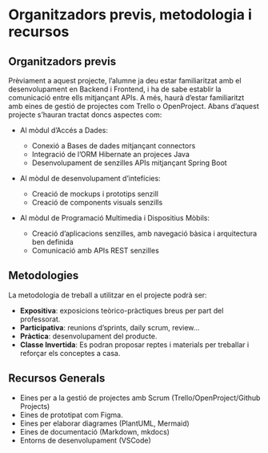 # Organitzadors previs, metodologia i recursos

## Organitzadors previs

<!--

Aci caldrà indicar quins són els sabers que l'alumnat haura d'haver adquirit prèviament per poder abordar el projecte amb èxit.

Haurem d'indicar per cada mòdul els continguts o elements curriculars que es requeriran.

-->

Prèviament a aquest projecte, l’alumne ja deu estar familiaritzat amb el desenvolupament en Backend i Frontend, i ha de sabe establir la comunicació entre ells mitjançant APIs. A més, haurà d’estar familiaritzt amb eines de gestió de projectes com Trello o OpenProject.
Abans d’aquest projecte s’hauran tractat doncs aspectes com:

* Al mòdul d’Accés a Dades:
    * Conexió a Bases de dades mitjançant connectors
    * Integració de l’ORM Hibernate an projeces Java
    * Desenvolupament de senzilles APIs mitjançant Spring Boot

* Al mòdul de desenvolupament d’intefícies:

    * Creació de mockups i prototips senzill
    * Creació de components visuals senzills
  
* Al mòdul de Programació Multimedia i Dispositius Mòbils:
    * Creació d’aplicacions senzilles, amb navegació bàsica i arquitectura ben definida
    * Comunicació amb APIs REST senzilles

## Metodologies

<!--

Indiquem de manera genèrica les metodologies que s'usaran al llarg del projecte. En cas que en algun sprint i/o en algun mòdul concret s'aborde alguna metodologia diferent, es pot especificar en el mateix sprint.

Algunes de les metodologies poden ser:

* **Expositiva**: exposicions teòrico-pràctiques breus per part del professorat.
* **Participativa**: reunions d’sprints, daily scrum, review...
* **Pràctica**: desenvolupament del producte.
* **Classe Invertida**: Es podran proposar reptes i materials per treballar i reforçar els conceptes a casa.
 -->

La metodologia de treball a utilitzar en el projecte podrà ser:

* **Expositiva**: exposicions teòrico-pràctiques breus per part del professorat.
* **Participativa**: reunions d’sprints, daily scrum, review...
* **Pràctica**: desenvolupament del producte.
* **Classe Invertida**: Es podran proposar reptes i materials per treballar i reforçar els conceptes a casa.

## Recursos Generals

<!-- 
Indicarem aci els recursos que en general necessitarem per abordar el projecte.

Posteriorment, en cada sprint i per cada mòdul s'indicaran els recursos necessaris de forma més específica, com enllaços a la documentació oficial, apunts, articles o videotutorials, entre d'altres.

-->

* Eines per a la gestió de projectes amb Scrum (Trello/OpenProject/Github Projects)
* Eines de prototipat com Figma.
* Eines per elaborar diagrames (PlantUML, Mermaid)
* Eines de documentació (Markdown, mkdocs)
* Entorns de desenvolupament (VSCode)